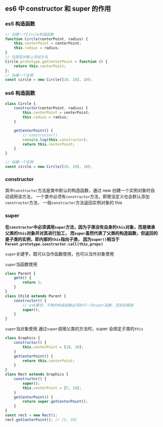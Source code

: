 ## es6 中 constructor 和 super 的作用

### es5 构造函数

```js
// 创建一个Circle构造函数
function Circle(centerPoint, radius) {
    this.centerPoint = centerPoint;
    this.radius = radius;
}
// 往原型对象上添加方法
Circle.prototype.getCenterPoint = function () {
    return this.centerPoint;
};
// 创建一个实例
const circle = new Circle([10, 20], 10);
```

### es6 构造函数

```js
class Circle {
    constructor(centerPoint, radius) {
        this.centerPoint = centerPoint;
        this.radius = radius;
    }

    getCenterPoint() {
        // constructor()
        console.log(this.constructor);
        return this.centerPoint;
    }
}

// 创建一个实例
const circle = new Circle([10, 20], 10);
```

### constructor

其中`constructor`方法是类中默认的构造函数，通过 new 创建一个实例对象时自动调用该方法，
一个类中必须有`constructor`方法，即使没定义也会默认添加`constructor`方法，
一般`constructor`方法返回实例对象的 this

### super

**在`constructor`中必须调用`super`方法，因为子类没有自身的`this`对象，而是继承父类的`this`对象并对其进行加工，
而`super`虽然代表了父类的构造函数，但返回的是子类的实例，即内部的`this`指向子类，
因为`super()`相当于`Parent.prototype.constructor.call(this,props)`**

`super`关键字，既可以当作函数使用，也可以当作对象使用

`super`当函数使用

```js
class Parent {
    getX() {
        return 2;
    }
}
class Child extends Parent {
    constructor() {
        // es6要求，子类的构造函数必须执行一次super函数，否则会报错
        super();
    }
}
```

`super`当对象使用
通过`super`调用父类的方法时，super 会绑定子类的`this`

```js
class Graphics {
    constructor() {
        this.centerPoint = [10, 20];
    }
    getCenterPoint() {
        return this.centerPoint;
    }
}
class Rect extends Graphics {
    constructor() {
        super();
        this.centerPoint = [5, 10];
    }
    getCenterPoint() {
        return super.getCenterPoint();
    }
}
const rect = new Rect();
rect.getCenterPoint(); // [5, 10]
```